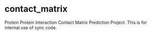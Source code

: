 contact_matrix
==============

Protein Protein Interaction Contact Matrix Prediction Project. This is for internal use of sync code.
